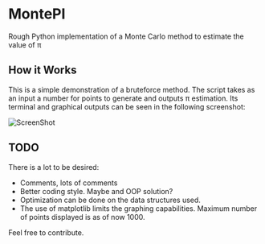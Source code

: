 # MontePI
Rough Python implementation of a Monte Carlo method to estimate the value of π


## How it Works

This is a simple demonstration of a bruteforce method. The script takes as an input a number for points to generate and outputs π estimation. Its terminal and graphical outputs can be seen in the following screenshot:

![ScreenShot](https://raw.github.com/eenchev/MontePI/master/screenshots/output.png)


## TODO

There is a lot to be desired:

* Comments, lots of comments
* Better coding style. Maybe and OOP solution?
* Optimization can be done on the data structures used.
* The use of matplotlib limits the graphing capabilities. Maximum number of points displayed is as of now 1000. 

Feel free to contribute.
